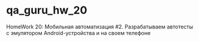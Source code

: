 # qa_guru_hw_20
HomeWork 20: Мобильная автоматизация #2. Разрабатываем автотесты с эмулятором Android-устройства и на своем телефоне
